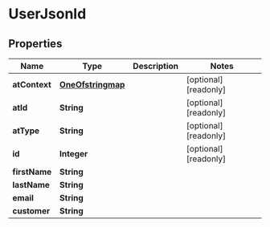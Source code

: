 

# UserJsonld

## Properties

Name | Type | Description | Notes
------------ | ------------- | ------------- | -------------
**atContext** | [**OneOfstringmap**](OneOfstringmap.md) |  |  [optional] [readonly]
**atId** | **String** |  |  [optional] [readonly]
**atType** | **String** |  |  [optional] [readonly]
**id** | **Integer** |  |  [optional] [readonly]
**firstName** | **String** |  | 
**lastName** | **String** |  | 
**email** | **String** |  | 
**customer** | **String** |  | 



